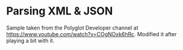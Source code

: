# Parsing XML & JSON

Sample taken from the Polyglot Developer channel at <https://www.youtube.com/watch?v=COgNOxk6hRc>. Modified it after playing a bit with it.

